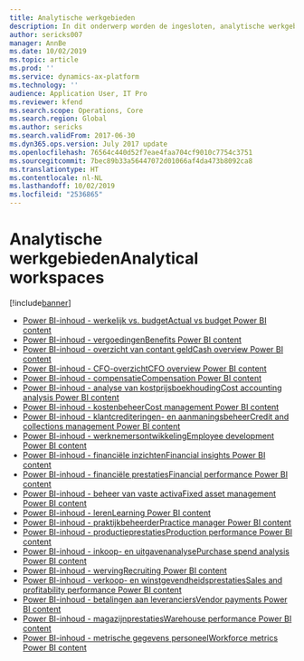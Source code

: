 ```yaml
---
title: Analytische werkgebieden
description: In dit onderwerp worden de ingesloten, analytische werkgebieden genoemd die beschikbaar zijn en wordt aangegeven waar u er meer informatie over kunt vinden.
author: sericks007
manager: AnnBe
ms.date: 10/02/2019
ms.topic: article
ms.prod: ''
ms.service: dynamics-ax-platform
ms.technology: ''
audience: Application User, IT Pro
ms.reviewer: kfend
ms.search.scope: Operations, Core
ms.search.region: Global
ms.author: sericks
ms.search.validFrom: 2017-06-30
ms.dyn365.ops.version: July 2017 update
ms.openlocfilehash: 76564c440d52f7eae4faa704cf9010c7754c3751
ms.sourcegitcommit: 7bec89b33a56447072d01066af4da473b8092ca8
ms.translationtype: HT
ms.contentlocale: nl-NL
ms.lasthandoff: 10/02/2019
ms.locfileid: "2536865"
---
```

# <a name="analytical-workspaces"></a><span data-ttu-id="8599d-103">Analytische werkgebieden</span><span class="sxs-lookup"><span data-stu-id="8599d-103">Analytical workspaces</span></span>
[!include[banner](../includes/banner.md)]

- [<span data-ttu-id="8599d-104">Power BI-inhoud - werkelijk vs. budget</span><span class="sxs-lookup"><span data-stu-id="8599d-104">Actual vs budget Power BI content</span></span>](ledger-budgets-power-bi.md)
- [<span data-ttu-id="8599d-105">Power BI-inhoud - vergoedingen</span><span class="sxs-lookup"><span data-stu-id="8599d-105">Benefits Power BI content</span></span>](benefits-power-bi.md)
- [<span data-ttu-id="8599d-106">Power BI-inhoud - overzicht van contant geld</span><span class="sxs-lookup"><span data-stu-id="8599d-106">Cash overview Power BI content</span></span>](../../../finance/cash-bank-management/Cash-Overview-Power-BI-content.md)
- [<span data-ttu-id="8599d-107">Power BI-inhoud - CFO-overzicht</span><span class="sxs-lookup"><span data-stu-id="8599d-107">CFO overview Power BI content</span></span>](CFO-power-bi.md)
- [<span data-ttu-id="8599d-108">Power BI-inhoud -  compensatie</span><span class="sxs-lookup"><span data-stu-id="8599d-108">Compensation Power BI content</span></span>](compensation-power-bi.md)
- [<span data-ttu-id="8599d-109">Power BI-inhoud - analyse van kostprijsboekhouding</span><span class="sxs-lookup"><span data-stu-id="8599d-109">Cost accounting analysis Power BI content</span></span>](cost-accounting-analysis-content-pack.md) 
- [<span data-ttu-id="8599d-110">Power BI-inhoud - kostenbeheer</span><span class="sxs-lookup"><span data-stu-id="8599d-110">Cost management Power BI content</span></span>](cost-management-content-pack.md)
- [<span data-ttu-id="8599d-111">Power BI-inhoud - klantcrediteringen- en aanmaningsbeheer</span><span class="sxs-lookup"><span data-stu-id="8599d-111">Credit and collections management Power BI content</span></span>](../../../finance/accounts-receivable/credit-collections-power-bi.md)
- [<span data-ttu-id="8599d-112">Power BI-inhoud - werknemersontwikkeling</span><span class="sxs-lookup"><span data-stu-id="8599d-112">Employee development Power BI content</span></span>](employee-development-PBI.md) 
- [<span data-ttu-id="8599d-113">Power BI-inhoud - financiële inzichten</span><span class="sxs-lookup"><span data-stu-id="8599d-113">Financial insights Power BI content</span></span>](financial-insights.md)
- [<span data-ttu-id="8599d-114">Power BI-inhoud - financiële prestaties</span><span class="sxs-lookup"><span data-stu-id="8599d-114">Financial performance Power BI content</span></span>](financial-performance-power-bi-content-pack.md)
- [<span data-ttu-id="8599d-115">Power BI-inhoud - beheer van vaste activa</span><span class="sxs-lookup"><span data-stu-id="8599d-115">Fixed asset management Power BI content</span></span>](../../../finance/fixed-assets/Fixed-asset-management-workspace.md)
- [<span data-ttu-id="8599d-116">Power BI-inhoud - leren</span><span class="sxs-lookup"><span data-stu-id="8599d-116">Learning Power BI content</span></span>](learning-power-bi.md)
- [<span data-ttu-id="8599d-117">Power BI-inhoud - praktijkbeheerder</span><span class="sxs-lookup"><span data-stu-id="8599d-117">Practice manager Power BI content</span></span>](practice-manager-power-bi.md)
- [<span data-ttu-id="8599d-118">Power BI-inhoud - productieprestaties</span><span class="sxs-lookup"><span data-stu-id="8599d-118">Production performance Power BI content</span></span>](production-performance-power-bi.md)
- [<span data-ttu-id="8599d-119">Power BI-inhoud - inkoop- en uitgavenanalyse</span><span class="sxs-lookup"><span data-stu-id="8599d-119">Purchase spend analysis Power BI content</span></span>](purchase-content-pack-for-power-bi.md) 
- [<span data-ttu-id="8599d-120">Power BI-inhoud - werving</span><span class="sxs-lookup"><span data-stu-id="8599d-120">Recruiting Power BI content</span></span>](recruiting-analysis-power-bi-content-pack.md) 
- [<span data-ttu-id="8599d-121">Power BI-inhoud - verkoop- en winstgevendheidsprestaties</span><span class="sxs-lookup"><span data-stu-id="8599d-121">Sales and profitability performance Power BI content</span></span>](sales-profitability-performance-content-pack.md)
- [<span data-ttu-id="8599d-122">Power BI-inhoud - betalingen aan leveranciers</span><span class="sxs-lookup"><span data-stu-id="8599d-122">Vendor payments Power BI content</span></span>](../../../finance/accounts-payable/Vendor-payments-workspace.md)
- [<span data-ttu-id="8599d-123">Power BI-inhoud - magazijnprestaties</span><span class="sxs-lookup"><span data-stu-id="8599d-123">Warehouse performance Power BI content</span></span>](warehouse-power-bi-content.md)
- [<span data-ttu-id="8599d-124">Power BI-inhoud - metrische gegevens personeel</span><span class="sxs-lookup"><span data-stu-id="8599d-124">Workforce metrics Power BI content</span></span>](workforce-analysis-power-bi-content-pack.md)
